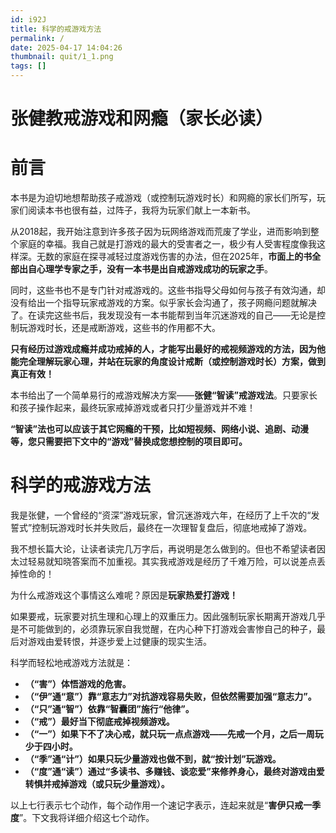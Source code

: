 ```yaml
---
id: i92J
title: 科学的戒游戏方法
permalink: /
date: 2025-04-17 14:04:26
thumbnail: quit/1_1.png
tags: []
---
```


# 张健教戒游戏和网瘾（家长必读）

# 前言
本书是为迫切地想帮助孩子戒游戏（或控制玩游戏时长）和网瘾的家长们所写，玩家们阅读本书也很有益，过阵子，我将为玩家们献上一本新书。

从2018起，我开始注意到许多孩子因为玩网络游戏而荒废了学业，进而影响到整个家庭的幸福。我自己就是打游戏的最大的受害者之一，极少有人受害程度像我这样深。无数的家庭在探寻减轻过度游戏伤害的办法，但在2025年，**市面上的书全部出自心理学专家之手，没有一本书是出自戒游戏成功的玩家之手**。

同时，这些书也不是专门针对戒游戏的。这些书指导父母如何与孩子有效沟通，却没有给出一个指导玩家戒游戏的方案。似乎家长会沟通了，孩子网瘾问题就解决了。在读完这些书后，我发现没有一本书能帮到当年沉迷游戏的自己——无论是控制玩游戏时长，还是戒断游戏，这些书的作用都不大。

**只有经历过游戏成瘾并成功戒掉的人，才能写出最好的戒视频游戏的方法，因为他能完全理解玩家心理，并站在玩家的角度设计戒断（或控制游戏时长）方案，做到真正有效！**

本书给出了一个简单易行的戒游戏解决方案——**张健“智读”戒游戏法**。只要家长和孩子操作起来，最终玩家戒掉游戏或者只打少量游戏并不难！

**“智读”法也可以应该于其它网瘾的干预，比如短视频、网络小说、追剧、动漫等，您只需要把下文中的“游戏”替换成您想控制的项目即可。**

# 科学的戒游戏方法

我是张健，一个曾经的“资深”游戏玩家，曾沉迷游戏六年，在经历了上千次的“发誓式”控制玩游戏时长并失败后，最终在一次理智复盘后，彻底地戒掉了游戏。

我不想长篇大论，让读者读完几万字后，再说明是怎么做到的。但也不希望读者因太过轻易就知晓答案而不加重视。其实我戒游戏是经历了千难万险，可以说差点丢掉性命的！

为什么戒游戏这个事情这么难呢？原因是**玩家热爱打游戏！**

如果要戒，玩家要对抗生理和心理上的双重压力。因此强制玩家长期离开游戏几乎是不可能做到的，必须靠玩家自我觉醒，在内心种下打游戏会害惨自己的种子，最后对游戏由爱转恨，并逐步爱上过健康的现实生活。

科学而轻松地戒游戏方法就是：

- **（“害”）体悟游戏的危害。**
- **（“伊”通“意”）靠“意志力”对抗游戏容易失败，但依然需要加强“意志力”。**
- **（“只”通“智”）依靠“智囊团”施行“他律”。**
- **（“戒”）最好当下彻底戒掉视频游戏。**
- **（“一”）如果下不了决心戒，就只玩一点点游戏——先戒一个月，之后一周玩少于四小时。**
- **（“季”通“计”）如果只玩少量游戏也做不到，就“按计划”玩游戏。**
- **（“度”通“读”）通过“多读书、多赚钱、谈恋爱”来修养身心，最终对游戏由爱转惧并戒掉游戏（或只玩少量游戏）。**

以上七行表示七个动作，每个动作用一个速记字表示，连起来就是“**害伊只戒一季度**”。下文我将详细介绍这七个动作。

